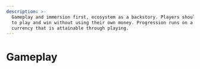 ```yaml
---
description: >-
  Gameplay and immersion first, ecosystem as a backstory. Players should be able
  to play and win without using their own money. Progression runs on a premium
  currency that is attainable through playing.
---
```


# Gameplay

